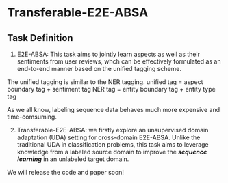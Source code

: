 # Transferable-E2E-ABSA

## Task Definition

1. E2E-ABSA: This task aims to jointly learn aspects as well as their sentiments from user reviews, whch can be effectively formulated as an end-to-end manner based on the unified tagging scheme.

The unified tagging is similar to the NER tagging.
unified tag = aspect boundary tag + sentiment tag
NER tag = entity boundary tag + entity type tag

As we all know, labeling sequence data behaves much more expensive and time-comsuming. 

2. Transferable-E2E-ABSA: we firstly explore an unsupervised domain adaptation (UDA) setting for cross-domain E2E-ABSA. Unlike the traditional UDA in classification problems, this task aims to leverage knowledge from a labeled source domain to improve the ***sequence learning*** in an unlabeled target domain.





We will release the code and paper soon!
